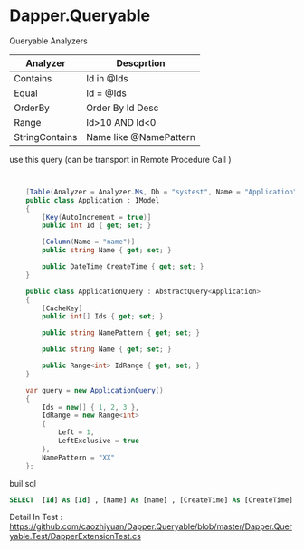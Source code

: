 # Dapper.Queryable


Queryable Analyzers

| Analyzer  |   Descprtion     |
| ------    |    ------        |
| Contains  | Id in @Ids       |
| Equal     | Id = @Ids        |
| OrderBy   | Order By Id Desc |
| Range     | Id>10 AND Id<0   |
| StringContains | Name like @NamePattern |


use this query (can be transport in Remote Procedure Call )
```C#


    [Table(Analyzer = Analyzer.Ms, Db = "systest", Name = "Application")]
    public class Application : IModel
    {
        [Key(AutoIncrement = true)]
        public int Id { get; set; }

        [Column(Name = "name")]
        public string Name { get; set; }

        public DateTime CreateTime { get; set; }
    }

    public class ApplicationQuery : AbstractQuery<Application>
    {
        [CacheKey]
        public int[] Ids { get; set; }

        public string NamePattern { get; set; }

        public string Name { get; set; }

        public Range<int> IdRange { get; set; }
    }

    var query = new ApplicationQuery()
    {
        Ids = new[] { 1, 2, 3 },
        IdRange = new Range<int>
        {
            Left = 1,
            LeftExclusive = true
        },
        NamePattern = "XX"
    };
```
buil sql

```sql
SELECT  [Id] As [Id] , [Name] As [name] , [CreateTime] As [CreateTime]  FROM [Application] with(nolock)   WHERE  [Id] IN @Ids AND [Name] like @NamePattern AND [Id] > @IdLeft
```

Detail In Test : https://github.com/caozhiyuan/Dapper.Queryable/blob/master/Dapper.Queryable.Test/DapperExtensionTest.cs

